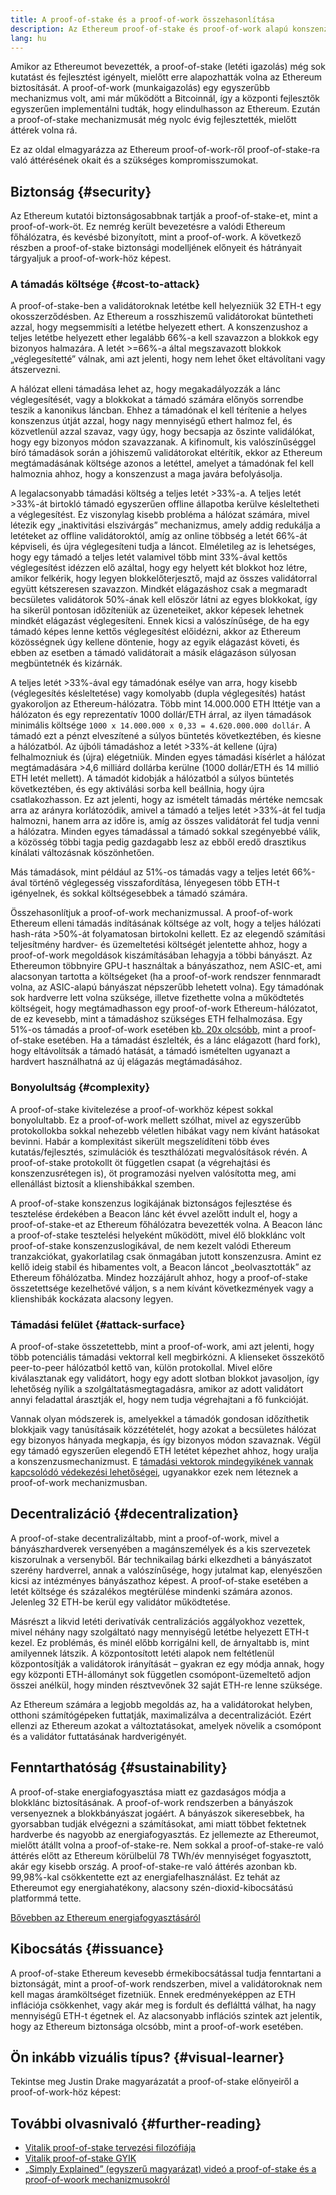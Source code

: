 ```yaml
---
title: A proof-of-stake és a proof-of-work összehasonlítása
description: Az Ethereum proof-of-stake és proof-of-work alapú konszenzusmechanizmusának összehasonlítása
lang: hu
---
```


Amikor az Ethereumot bevezették, a proof-of-stake (letéti igazolás) még sok kutatást és fejlesztést igényelt, mielőtt erre alapozhatták volna az Ethereum biztosítását. A proof-of-work (munkaigazolás) egy egyszerűbb mechanizmus volt, ami már működött a Bitcoinnál, így a központi fejlesztők egyszerűen implementálni tudták, hogy elindulhasson az Ethereum. Ezután a proof-of-stake mechanizmusát még nyolc évig fejlesztették, mielőtt áttérek volna rá.

Ez az oldal elmagyarázza az Ethereum proof-of-work-ről proof-of-stake-ra való áttérésének okait és a szükséges kompromisszumokat.

## Biztonság {#security}

Az Ethereum kutatói biztonságosabbnak tartják a proof-of-stake-et, mint a proof-of-work-öt. Ez nemrég került bevezetésre a valódi Ethereum főhálózatra, és kevésbé bizonyított, mint a proof-of-work. A következő részben a proof-of-stake biztonsági modelljének előnyeit és hátrányait tárgyaljuk a proof-of-work-höz képest.

### A támadás költsége {#cost-to-attack}

A proof-of-stake-ben a validátoroknak letétbe kell helyezniük 32 ETH-t egy okosszerződésben. Az Ethereum a rosszhiszemű validátorokat büntetheti azzal, hogy megsemmisíti a letétbe helyezett ethert. A konszenzushoz a teljes letétbe helyezett ether legalább 66%-a kell szavazzon a blokkok egy bizonyos halmazára. A letét >=66%-a által megszavazott blokkok „véglegesítetté” válnak, ami azt jelenti, hogy nem lehet őket eltávolítani vagy átszervezni.

A hálózat elleni támadása lehet az, hogy megakadályozzák a lánc véglegesítését, vagy a blokkokat a támadó számára előnyös sorrendbe teszik a kanonikus láncban. Ehhez a támadónak el kell térítenie a helyes konszenzus útját azzal, hogy nagy mennyiségű ethert halmoz fel, és közvetlenül azzal szavaz, vagy úgy, hogy becsapja az őszinte validálókat, hogy egy bizonyos módon szavazzanak. A kifinomult, kis valószínűséggel bíró támadások során a jóhiszemű validátorokat eltérítik, ekkor az Ethereum megtámadásának költsége azonos a letéttel, amelyet a támadónak fel kell halmoznia ahhoz, hogy a konszenzust a maga javára befolyásolja.

A legalacsonyabb támadási költség a teljes letét >33%-a. A teljes letét >33%-át birtokló támadó egyszerűen offline állapotba kerülve késleltetheti a véglegesítést. Ez viszonylag kisebb probléma a hálózat számára, mivel létezik egy „inaktivitási elszivárgás” mechanizmus, amely addig redukálja a letéteket az offline validátoroktól, amíg az online többség a letét 66%-át képviseli, és újra véglegesíteni tudja a láncot. Elméletileg az is lehetséges, hogy egy támadó a teljes letét valamivel több mint 33%-ával kettős véglegesítést idézzen elő azáltal, hogy egy helyett két blokkot hoz létre, amikor felkérik, hogy legyen blokkelőterjesztő, majd az összes validátorral együtt kétszeresen szavazzon. Mindkét elágazáshoz csak a megmaradt becsületes validátorok 50%-ának kell először látni az egyes blokkokat, így ha sikerül pontosan időzíteniük az üzeneteiket, akkor képesek lehetnek mindkét elágazást véglegesíteni. Ennek kicsi a valószínűsége, de ha egy támadó képes lenne kettős véglegesítést előidézni, akkor az Ethereum közösségnek úgy kellene döntenie, hogy az egyik elágazást követi, és ebben az esetben a támadó validátorait a másik elágazáson súlyosan megbüntetnék és kizárnák.

A teljes letét >33%-ával egy támadónak esélye van arra, hogy kisebb (véglegesítés késleltetése) vagy komolyabb (dupla véglegesítés) hatást gyakoroljon az Ethereum-hálózatra. Több mint 14.000.000 ETH lttétje van a hálózaton és egy reprezentatív 1000 dollár/ETH árral, az ilyen támadások minimális költsége `1000 x 14.000.000 x 0,33 = 4.620.000.000 dollár`. A támadó ezt a pénzt elveszítené a súlyos büntetés következtében, és kiesne a hálózatból. Az újbóli támadáshoz a letét >33%-át kellene (újra) felhalmozniuk és (újra) elégetniük. Minden egyes támadási kísérlet a hálózat megtámadására >4,6 milliárd dollárba kerülne (1000 dollár/ETH és 14 millió ETH letét mellett). A támadót kidobják a hálózatból a súlyos büntetés következtében, és egy aktiválási sorba kell beállnia, hogy újra csatlakozhasson. Ez azt jelenti, hogy az ismételt támadás mértéke nemcsak arra az arányra korlátozódik, amivel a támadó a teljes letét >33%-át fel tudja halmozni, hanem arra az időre is, amíg az összes validátorát fel tudja venni a hálózatra. Minden egyes támadással a támadó sokkal szegényebbé válik, a közösség többi tagja pedig gazdagabb lesz az ebből eredő drasztikus kínálati változásnak köszönhetően.

Más támadások, mint például az 51%-os támadás vagy a teljes letét 66%-ával történő véglegesség visszafordítása, lényegesen több ETH-t igényelnek, és sokkal költségesebbek a támadó számára.

Összehasonlítjuk a proof-of-work mechanizmussal. A proof-of-work Ethereum elleni támadás indításának költsége az volt, hogy a teljes hálózati hash-ráta >50%-át folyamatosan birtokolni kellett. Ez az elegendő számítási teljesítmény hardver- és üzemeltetési költségét jelentette ahhoz, hogy a proof-of-work megoldások kiszámításában lehagyja a többi bányászt. Az Ethereumon többnyire GPU-t használtak a bányászathoz, nem ASIC-et, ami alacsonyan tartotta a költségeket (ha a proof-of-work rendszer fennmaradt volna, az ASIC-alapú bányászat népszerűbb lehetett volna). Egy támadónak sok hardverre lett volna szüksége, illetve fizethette volna a működtetés költségeit, hogy megtámadhasson egy proof-of-work Ethereum-hálózatot, de ez kevesebb, mint a támadáshoz szükséges ETH felhalmozása. Egy 51%-os támadás a proof-of-work esetében [kb. 20x olcsóbb](https://youtu.be/1m12zgJ42dI?t=1562), mint a proof-of-stake esetében. Ha a támadást észlelték, és a lánc elágazott (hard fork), hogy eltávolítsák a támadó hatását, a támadó ismételten ugyanazt a hardvert használhatná az új elágazás megtámadásához.

### Bonyolultság {#complexity}

A proof-of-stake kivitelezése a proof-of-workhöz képest sokkal bonyolultabb. Ez a proof-of-work mellett szólhat, mivel az egyszerűbb protokollokba sokkal nehezebb véletlen hibákat vagy nem kívánt hatásokat bevinni. Habár a komplexitást sikerült megszelídíteni több éves kutatás/fejlesztés, szimulációk és teszthálózati megvalósítások révén. A proof-of-stake protokollt öt független csapat (a végrehajtási és konszenzusrétegen is), öt programozási nyelven valósította meg, ami ellenállást biztosít a klienshibákkal szemben.

A proof-of-stake konszenzus logikájának biztonságos fejlesztése és tesztelése érdekében a Beacon lánc két évvel azelőtt indult el, hogy a proof-of-stake-et az Ethereum főhálózatra bevezették volna. A Beacon lánc a proof-of-stake tesztelési helyeként működött, mivel élő blokklánc volt proof-of-stake konszenzuslogikával, de nem kezelt valódi Ethereum tranzakciókat, gyakorlatilag csak önmagában jutott konszenzusra. Amint ez kellő ideig stabil és hibamentes volt, a Beacon láncot „beolvasztották” az Ethereum főhálózatba. Mindez hozzájárult ahhoz, hogy a proof-of-stake összetettsége kezelhetővé váljon, s a nem kívánt következmények vagy a klienshibák kockázata alacsony legyen.

### Támadási felület {#attack-surface}

A proof-of-stake összetettebb, mint a proof-of-work, ami azt jelenti, hogy több potenciális támadási vektorral kell megbirkózni. A klienseket összekötő peer-to-peer hálózatból kettő van, külön protokollal. Mivel előre kiválasztanak egy validátort, hogy egy adott slotban blokkot javasoljon, így lehetőség nyílik a szolgáltatásmegtagadásra, amikor az adott validátort annyi feladattal árasztják el, hogy nem tudja végrehajtani a fő funkcióját.

Vannak olyan módszerek is, amelyekkel a támadók gondosan időzíthetik blokkjaik vagy tanúsításaik közzétételét, hogy azokat a becsületes hálózat egy bizonyos hányada megkapja, és így bizonyos módon szavaznak. Végül egy támadó egyszerűen elegendő ETH letétet képezhet ahhoz, hogy uralja a konszenzusmechanizmust. E [támadási vektorok mindegyikének vannak kapcsolódó védekezési lehetőségei](/developers/docs/consensus-mechanisms/pos/attack-and-defense), ugyanakkor ezek nem léteznek a proof-of-work mechanizmusban.

## Decentralizáció {#decentralization}

A proof-of-stake decentralizáltabb, mint a proof-of-work, mivel a bányászhardverek versenyében a magánszemélyek és a kis szervezetek kiszorulnak a versenyből. Bár technikailag bárki elkezdheti a bányászatot szerény hardverrel, annak a valószínűsége, hogy jutalmat kap, elenyészően kicsi az intézményes bányászathoz képest. A proof-of-stake esetében a letét költsége és százalékos megtérülése mindenki számára azonos. Jelenleg 32 ETH-be kerül egy validátor működtetése.

Másrészt a likvid letéti derivatívák centralizációs aggályokhoz vezettek, mivel néhány nagy szolgáltató nagy mennyiségű letétbe helyezett ETH-t kezel. Ez problémás, és minél előbb korrigálni kell, de árnyaltabb is, mint amilyennek látszik. A központosított letéti alapok nem feltétlenül központosítják a validátorok irányítását – gyakran ez egy módja annak, hogy egy központi ETH-állományt sok független csomópont-üzemeltető adjon összei anélkül, hogy minden résztvevőnek 32 saját ETH-re lenne szüksége.

Az Ethereum számára a legjobb megoldás az, ha a validátorokat helyben, otthoni számítógépeken futtatják, maximalizálva a decentralizációt. Ezért ellenzi az Ethereum azokat a változtatásokat, amelyek növelik a csomópont és a validátor futtatásának hardverigényét.

## Fenntarthatóság {#sustainability}

A proof-of-stake energiafogyasztása miatt ez gazdaságos módja a blokklánc biztosításának. A proof-of-work rendszerben a bányászok versenyeznek a blokkbányászat jogáért. A bányászok sikeresebbek, ha gyorsabban tudják elvégezni a számításokat, ami miatt többet fektetnek hardverbe és nagyobb az energiafogyasztás. Ez jellemezte az Ethereumot, mielőtt átállt volna a proof-of-stake-re. Nem sokkal a proof-of-stake-re való áttérés előtt az Ethereum körülbelül 78 TWh/év mennyiséget fogyasztott, akár egy kisebb ország. A proof-of-stake-re való áttérés azonban kb. 99,98%-kal csökkentette ezt az energiafelhasználást. Ez tehát az Ethereumot egy energiahatékony, alacsony szén-dioxid-kibocsátású platformmá tette.

[Bővebben az Ethereum energiafogyasztásáról](/energy-consumption)

## Kibocsátás {#issuance}

A proof-of-stake Ethereum kevesebb érmekibocsátással tudja fenntartani a biztonságát, mint a proof-of-work rendszerben, mivel a validátoroknak nem kell magas áramköltséget fizetniük. Ennek eredményeképpen az ETH inflációja csökkenhet, vagy akár meg is fordult és deflálttá válhat, ha nagy mennyiségű ETH-t égetnek el. Az alacsonyabb inflációs szintek azt jelentik, hogy az Ethereum biztonsága olcsóbb, mint a proof-of-work esetében.

## Ön inkább vizuális típus? {#visual-learner}

Tekintse meg Justin Drake magyarázatát a proof-of-stake előnyeiről a proof-of-work-höz képest:

<YouTube id="1m12zgJ42dI" />

## További olvasnivaló {#further-reading}

- [Vitalik proof-of-stake tervezési filozófiája](https://medium.com/@VitalikButerin/a-proof-of-stake-design-philosophy-506585978d51)
- [Vitalik proof-of-stake GYIK](https://vitalik.eth.limo/general/2017/12/31/pos_faq.html#what-is-proof-of-stake)
- [„Simply Explained” (egyszerű magyarázat) videó a proof-of-stake és a proof-of-woork mechanizmusokról](https://www.youtube.com/watch?v=M3EFi_POhps)

